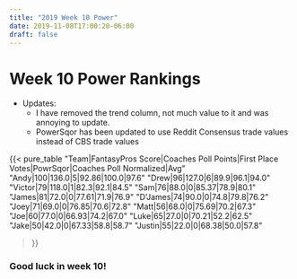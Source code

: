 ```yaml
---
title: "2019 Week 10 Power"
date: 2019-11-08T17:00:20-06:00
draft: false
---
```


# Week 10 Power Rankings

* Updates:
    * I have removed the trend column, not much value to it and was annoying to update.
    * PowerSqor has been updated to use Reddit Consensus trade values instead of CBS trade values

{{< pure_table
"Team|FantasyPros Score|Coaches Poll Points|First Place Votes|PowrSqor|Coaches Poll Normalized|Avg"
"Andy|100|136.0|5|92.86|100.0|97.6"
"Drew|96|127.0|6|89.9|96.1|94.0"
"Victor|79|118.0|1|82.3|92.1|84.5"
"Sam|76|88.0|0|85.37|78.9|80.1"
"James|81|72.0|0|77.61|71.9|76.9"
"D'James|74|90.0|0|74.8|79.8|76.2"
"Joey|71|69.0|0|76.85|70.6|72.8"
"Matt|56|68.0|0|75.69|70.2|67.3"
"Joe|60|77.0|0|66.93|74.2|67.0"
"Luke|65|27.0|0|70.21|52.2|62.5"
"Jake|50|42.0|0|67.33|58.8|58.7"
"Justin|55|22.0|0|68.38|50.0|57.8"
>}}



### Good luck in week 10!
